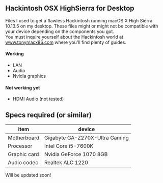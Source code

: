 ## Hackintosh OSX HighSierra for Desktop

Files I used to get a flawless Hackintosh running macOS X High Sierra 10.13.5 on my desktop. These files might or might not be compatible with your device depending on the components you got.<br>
You must inquire yourself about the Hackintosh world at www.tonymacx86.com where you'll find plenty of guides.

#### Working
* LAN
* Audio
* Nvidia graphics

#### Not working yet
* HDMI Audio (not tested)


## Specs required (or similar)
| item        |      device     |
| ------------- |-------------|
| Motherboard | Gigabyte GA-Z270X-Ultra Gaming |
| Processor | Intel Core i5-7600K |
| Graphic card | Nvidia GeForce 1070 8GB |
| Audio codec | Realtek ALC 1220 |


Will be updated soon!
